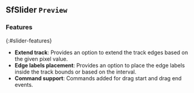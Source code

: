 ## SfSlider `Preview`

### Features
{:#slider-features}

* **Extend track**: Provides an option to extend the track edges based on the given pixel value.
* **Edge labels placement**: Provides an option to place the edge labels inside the track bounds or based on the interval.
* **Command support**: Commands added for drag start and drag end events.
